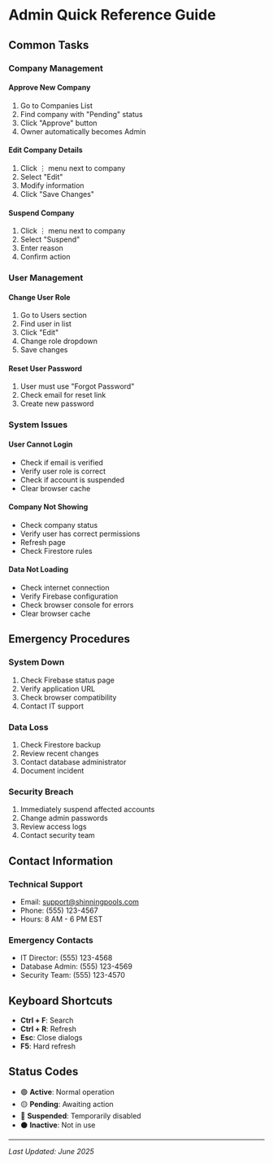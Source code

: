 # Admin Quick Reference Guide

## Common Tasks

### Company Management

#### **Approve New Company**
1. Go to Companies List
2. Find company with "Pending" status
3. Click "Approve" button
4. Owner automatically becomes Admin

#### **Edit Company Details**
1. Click ⋮ menu next to company
2. Select "Edit"
3. Modify information
4. Click "Save Changes"

#### **Suspend Company**
1. Click ⋮ menu next to company
2. Select "Suspend"
3. Enter reason
4. Confirm action

### User Management

#### **Change User Role**
1. Go to Users section
2. Find user in list
3. Click "Edit"
4. Change role dropdown
5. Save changes

#### **Reset User Password**
1. User must use "Forgot Password"
2. Check email for reset link
3. Create new password

### System Issues

#### **User Cannot Login**
- Check if email is verified
- Verify user role is correct
- Check if account is suspended
- Clear browser cache

#### **Company Not Showing**
- Check company status
- Verify user has correct permissions
- Refresh page
- Check Firestore rules

#### **Data Not Loading**
- Check internet connection
- Verify Firebase configuration
- Check browser console for errors
- Clear browser cache

## Emergency Procedures

### **System Down**
1. Check Firebase status page
2. Verify application URL
3. Check browser compatibility
4. Contact IT support

### **Data Loss**
1. Check Firestore backup
2. Review recent changes
3. Contact database administrator
4. Document incident

### **Security Breach**
1. Immediately suspend affected accounts
2. Change admin passwords
3. Review access logs
4. Contact security team

## Contact Information

### **Technical Support**
- Email: support@shinningpools.com
- Phone: (555) 123-4567
- Hours: 8 AM - 6 PM EST

### **Emergency Contacts**
- IT Director: (555) 123-4568
- Database Admin: (555) 123-4569
- Security Team: (555) 123-4570

## Keyboard Shortcuts

- **Ctrl + F**: Search
- **Ctrl + R**: Refresh
- **Esc**: Close dialogs
- **F5**: Hard refresh

## Status Codes

- 🟢 **Active**: Normal operation
- 🟡 **Pending**: Awaiting action
- 🔴 **Suspended**: Temporarily disabled
- ⚫ **Inactive**: Not in use

---

*Last Updated: June 2025* 
